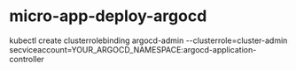 # micro-app-deploy-argocd

kubectl create clusterrolebinding argocd-admin --clusterrole=cluster-admin
secviceaccount=YOUR_ARGOCD_NAMESPACE:argocd-application-controller
